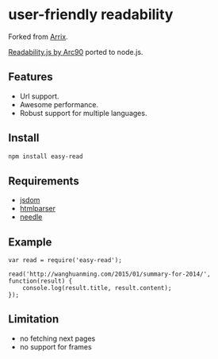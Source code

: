 # user-friendly readability
Forked from [Arrix](https://github.com/arrix/node-readability).

[Readability.js by Arc90](http://lab.arc90.com/experiments/readability/) ported to node.js.


## Features
- Url support.
- Awesome performance.
- Robust support for multiple languages.

## Install
```bash
npm install easy-read
```
## Requirements
* [jsdom](https://github.com/tmpvar/jsdom)
* [htmlparser](https://github.com/tautologistics/node-htmlparser)
* [needle](https://github.com/tomas/needle)

## Example

    var read = require('easy-read');
    
    read('http://wanghuanming.com/2015/01/summary-for-2014/', function(result) {
        console.log(result.title, result.content);
    });

## Limitation
* no fetching next pages
* no support for frames
